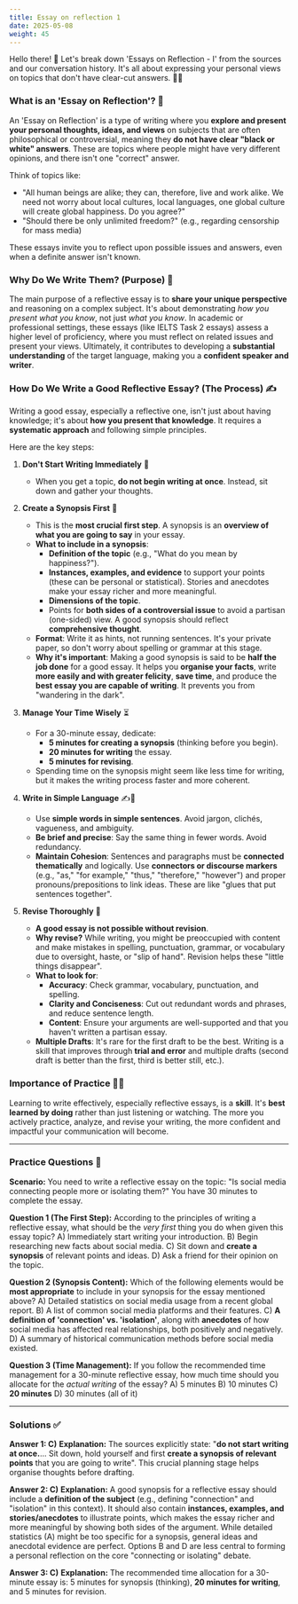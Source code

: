 ```yaml
---
title: Essay on reflection 1
date: 2025-05-08
weight: 45
---
```


Hello there! 👋 Let's break down 'Essays on Reflection - I' from the sources and our conversation history. It's all about expressing your personal views on topics that don't have clear-cut answers. 📝✨

### **What is an 'Essay on Reflection'?** 🤔

An 'Essay on Reflection' is a type of writing where you **explore and present your personal thoughts, ideas, and views** on subjects that are often philosophical or controversial, meaning they **do not have clear "black or white" answers**. These are topics where people might have very different opinions, and there isn't one "correct" answer.

Think of topics like:
*   "All human beings are alike; they can, therefore, live and work alike. We need not worry about local cultures, local languages, one global culture will create global happiness. Do you agree?"
*   "Should there be only unlimited freedom?" (e.g., regarding censorship for mass media)

These essays invite you to reflect upon possible issues and answers, even when a definite answer isn't known.

### **Why Do We Write Them? (Purpose) 🎯**

The main purpose of a reflective essay is to **share your unique perspective** and reasoning on a complex subject. It's about demonstrating *how you present what you know*, not just *what you know*. In academic or professional settings, these essays (like IELTS Task 2 essays) assess a higher level of proficiency, where you must reflect on related issues and present your views. Ultimately, it contributes to developing a **substantial understanding** of the target language, making you a **confident speaker and writer**.

### **How Do We Write a Good Reflective Essay? (The Process) ✍️**

Writing a good essay, especially a reflective one, isn't just about having knowledge; it's about **how you present that knowledge**. It requires a **systematic approach** and following simple principles.

Here are the key steps:

1.  **Don't Start Writing Immediately** 🛑
    *   When you get a topic, **do not begin writing at once**. Instead, sit down and gather your thoughts.

2.  **Create a Synopsis First** 🧠
    *   This is the **most crucial first step**. A synopsis is an **overview of what you are going to say** in your essay.
    *   **What to include in a synopsis**:
        *   **Definition of the topic** (e.g., "What do you mean by happiness?").
        *   **Instances, examples, and evidence** to support your points (these can be personal or statistical). Stories and anecdotes make your essay richer and more meaningful.
        *   **Dimensions of the topic**.
        *   Points for **both sides of a controversial issue** to avoid a partisan (one-sided) view. A good synopsis should reflect **comprehensive thought**.
    *   **Format**: Write it as hints, not running sentences. It's your private paper, so don't worry about spelling or grammar at this stage.
    *   **Why it's important**: Making a good synopsis is said to be **half the job done** for a good essay. It helps you **organise your facts**, write **more easily and with greater felicity**, **save time**, and produce the **best essay you are capable of writing**. It prevents you from "wandering in the dark".

3.  **Manage Your Time Wisely** ⏳
    *   For a 30-minute essay, dedicate:
        *   **5 minutes for creating a synopsis** (thinking before you begin).
        *   **20 minutes for writing** the essay.
        *   **5 minutes for revising**.
    *   Spending time on the synopsis might seem like less time for writing, but it makes the writing process faster and more coherent.

4.  **Write in Simple Language** ✍️📖
    *   Use **simple words in simple sentences**. Avoid jargon, clichés, vagueness, and ambiguity.
    *   **Be brief and precise**: Say the same thing in fewer words. Avoid redundancy.
    *   **Maintain Cohesion**: Sentences and paragraphs must be **connected thematically** and logically. Use **connectors or discourse markers** (e.g., "as," "for example," "thus," "therefore," "however") and proper pronouns/prepositions to link ideas. These are like "glues that put sentences together".

5.  **Revise Thoroughly** 🧐
    *   **A good essay is not possible without revision**.
    *   **Why revise?** While writing, you might be preoccupied with content and make mistakes in spelling, punctuation, grammar, or vocabulary due to oversight, haste, or "slip of hand". Revision helps these "little things disappear".
    *   **What to look for**:
        *   **Accuracy**: Check grammar, vocabulary, punctuation, and spelling.
        *   **Clarity and Conciseness**: Cut out redundant words and phrases, and reduce sentence length.
        *   **Content**: Ensure your arguments are well-supported and that you haven't written a partisan essay.
    *   **Multiple Drafts**: It's rare for the first draft to be the best. Writing is a skill that improves through **trial and error** and multiple drafts (second draft is better than the first, third is better still, etc.).

### **Importance of Practice** 🏋️‍♀️
Learning to write effectively, especially reflective essays, is a **skill**. It's **best learned by doing** rather than just listening or watching. The more you actively practice, analyze, and revise your writing, the more confident and impactful your communication will become.

---

### **Practice Questions** 🤔

**Scenario:** You need to write a reflective essay on the topic: "Is social media connecting people more or isolating them?" You have 30 minutes to complete the essay.

**Question 1 (The First Step):**
According to the principles of writing a reflective essay, what should be the *very first* thing you do when given this essay topic?
A) Immediately start writing your introduction.
B) Begin researching new facts about social media.
C) Sit down and **create a synopsis** of relevant points and ideas.
D) Ask a friend for their opinion on the topic.

**Question 2 (Synopsis Content):**
Which of the following elements would be **most appropriate** to include in your synopsis for the essay mentioned above?
A) Detailed statistics on social media usage from a recent global report.
B) A list of common social media platforms and their features.
C) **A definition of 'connection' vs. 'isolation'**, along with **anecdotes** of how social media has affected real relationships, both positively and negatively.
D) A summary of historical communication methods before social media existed.

**Question 3 (Time Management):**
If you follow the recommended time management for a 30-minute reflective essay, how much time should you allocate for the *actual writing* of the essay?
A) 5 minutes
B) 10 minutes
C) **20 minutes**
D) 30 minutes (all of it)

---

### **Solutions** ✅

**Answer 1: C)**
**Explanation:** The sources explicitly state: "**do not start writing at once.**... Sit down, hold yourself and first **create a synopsis of relevant points** that you are going to write". This crucial planning stage helps organise thoughts before drafting.

**Answer 2: C)**
**Explanation:** A good synopsis for a reflective essay should include a **definition of the subject** (e.g., defining "connection" and "isolation" in this context). It should also contain **instances, examples, and stories/anecdotes** to illustrate points, which makes the essay richer and more meaningful by showing both sides of the argument. While detailed statistics (A) might be too specific for a synopsis, general ideas and anecdotal evidence are perfect. Options B and D are less central to forming a personal reflection on the core "connecting or isolating" debate.

**Answer 3: C)**
**Explanation:** The recommended time allocation for a 30-minute essay is: 5 minutes for synopsis (thinking), **20 minutes for writing**, and 5 minutes for revision.